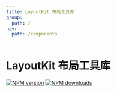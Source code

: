 ```yaml
---
title: LayoutKit 布局工具库
group:
  path: /
nav:
  path: /components
---
```


# LayoutKit 布局工具库

[![NPM version][version-image]][version-url] [![NPM downloads][download-image]][download-url]

<!-- npm url -->

[version-image]: http://img.shields.io/npm/v/@arvinxu/layout-kit.svg?color=deepgreen&label=latest
[version-url]: http://npmjs.org/package/@arvinxu/layout-kit
[download-image]: https://img.shields.io/npm/dm/@arvinxu/layout-kit.svg
[download-url]: https://npmjs.org/package/@arvinxu/layout-kit

<API src='./index.tsx'></API>
